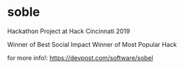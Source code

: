 # soble

Hackathon Project at Hack Cincinnati 2019

Winner of Best Social Impact
Winner of Most Popular Hack

for more info!: https://devpost.com/software/sobel
